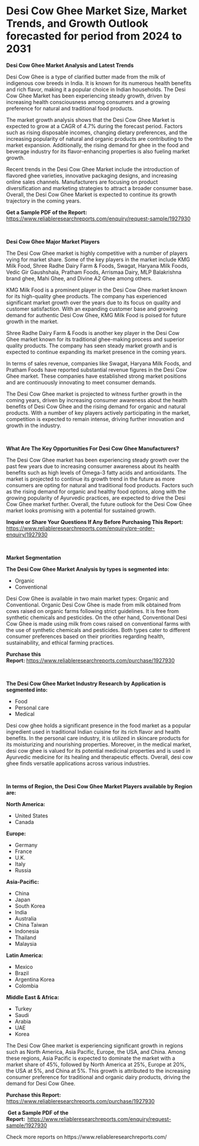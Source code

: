 <p><h1>Desi Cow Ghee Market Size, Market Trends, and Growth Outlook forecasted for period from 2024 to 2031</h1></p><p><strong>Desi Cow Ghee Market Analysis and Latest Trends</strong></p>
<p><p>Desi Cow Ghee is a type of clarified butter made from the milk of indigenous cow breeds in India. It is known for its numerous health benefits and rich flavor, making it a popular choice in Indian households. The Desi Cow Ghee Market has been experiencing steady growth, driven by increasing health consciousness among consumers and a growing preference for natural and traditional food products.</p><p>The market growth analysis shows that the Desi Cow Ghee Market is expected to grow at a CAGR of 4.7% during the forecast period. Factors such as rising disposable incomes, changing dietary preferences, and the increasing popularity of natural and organic products are contributing to the market expansion. Additionally, the rising demand for ghee in the food and beverage industry for its flavor-enhancing properties is also fueling market growth.</p><p>Recent trends in the Desi Cow Ghee Market include the introduction of flavored ghee varieties, innovative packaging designs, and increasing online sales channels. Manufacturers are focusing on product diversification and marketing strategies to attract a broader consumer base. Overall, the Desi Cow Ghee Market is expected to continue its growth trajectory in the coming years.</p></p>
<p><strong>Get a Sample PDF of the Report:&nbsp;</strong> <a href="https://www.reliableresearchreports.com/enquiry/request-sample/1927930">https://www.reliableresearchreports.com/enquiry/request-sample/1927930</a></p>
<p>&nbsp;</p>
<p><strong>Desi Cow Ghee Major Market Players</strong></p>
<p><p>The Desi Cow Ghee market is highly competitive with a number of players vying for market share. Some of the key players in the market include KMG Milk Food, Shree Radhe Dairy Farm & Foods, Swagat, Haryana Milk Foods, Vedic Gir Gaushshala, Pratham Foods, Arrismaa Dairy, MLP Balakrishna brand ghee, Mahi Ghee, and Divine A2 Ghee among others.</p><p>KMG Milk Food is a prominent player in the Desi Cow Ghee market known for its high-quality ghee products. The company has experienced significant market growth over the years due to its focus on quality and customer satisfaction. With an expanding customer base and growing demand for authentic Desi Cow Ghee, KMG Milk Food is poised for future growth in the market.</p><p>Shree Radhe Dairy Farm & Foods is another key player in the Desi Cow Ghee market known for its traditional ghee-making process and superior quality products. The company has seen steady market growth and is expected to continue expanding its market presence in the coming years.</p><p>In terms of sales revenue, companies like Swagat, Haryana Milk Foods, and Pratham Foods have reported substantial revenue figures in the Desi Cow Ghee market. These companies have established strong market positions and are continuously innovating to meet consumer demands.</p><p>The Desi Cow Ghee market is projected to witness further growth in the coming years, driven by increasing consumer awareness about the health benefits of Desi Cow Ghee and the rising demand for organic and natural products. With a number of key players actively participating in the market, competition is expected to remain intense, driving further innovation and growth in the industry.</p></p>
<p>&nbsp;</p>
<p><strong>What Are The Key Opportunities For Desi Cow Ghee Manufacturers?</strong></p>
<p><p>The Desi Cow Ghee market has been experiencing steady growth over the past few years due to increasing consumer awareness about its health benefits such as high levels of Omega-3 fatty acids and antioxidants. The market is projected to continue its growth trend in the future as more consumers are opting for natural and traditional food products. Factors such as the rising demand for organic and healthy food options, along with the growing popularity of Ayurvedic practices, are expected to drive the Desi Cow Ghee market further. Overall, the future outlook for the Desi Cow Ghee market looks promising with a potential for sustained growth.</p></p>
<p><strong>Inquire or Share Your Questions If Any Before Purchasing This Report:</strong> <a href="https://www.reliableresearchreports.com/enquiry/pre-order-enquiry/1927930">https://www.reliableresearchreports.com/enquiry/pre-order-enquiry/1927930</a></p>
<p>&nbsp;</p>
<p><strong>Market Segmentation</strong></p>
<p><strong>The Desi Cow Ghee Market Analysis by types is segmented into:</strong></p>
<p><ul><li>Organic</li><li>Conventional</li></ul></p>
<p><p>Desi Cow Ghee is available in two main market types: Organic and Conventional. Organic Desi Cow Ghee is made from milk obtained from cows raised on organic farms following strict guidelines. It is free from synthetic chemicals and pesticides. On the other hand, Conventional Desi Cow Ghee is made using milk from cows raised on conventional farms with the use of synthetic chemicals and pesticides. Both types cater to different consumer preferences based on their priorities regarding health, sustainability, and ethical farming practices.</p></p>
<p><strong>Purchase this Report:&nbsp;</strong><a href="https://www.reliableresearchreports.com/purchase/1927930">https://www.reliableresearchreports.com/purchase/1927930</a></p>
<p>&nbsp;</p>
<p><strong>The Desi Cow Ghee Market Industry Research by Application is segmented into:</strong></p>
<p><ul><li>Food</li><li>Personal care</li><li>Medical</li></ul></p>
<p><p>Desi cow ghee holds a significant presence in the food market as a popular ingredient used in traditional Indian cuisine for its rich flavor and health benefits. In the personal care industry, it is utilized in skincare products for its moisturizing and nourishing properties. Moreover, in the medical market, desi cow ghee is valued for its potential medicinal properties and is used in Ayurvedic medicine for its healing and therapeutic effects. Overall, desi cow ghee finds versatile applications across various industries.</p></p>
<p>&nbsp;</p>
<p><strong>In terms of Region, the Desi Cow Ghee Market Players available by Region are:</strong></p>
<p>
    <p> <strong> North America: </strong>
        <ul>
            <li>United States</li>
            <li>Canada</li>
        </ul>
        </p> 
    <p> <strong> Europe: </strong>
        <ul>
            <li>Germany</li>
            <li>France</li>
            <li>U.K.</li>
            <li>Italy</li>
            <li>Russia</li>
        </ul>
        </p> 
    <p> <strong> Asia-Pacific: </strong>
        <ul>
            <li>China</li>
            <li>Japan</li>
            <li>South Korea</li>
            <li>India</li>
            <li>Australia</li>
            <li>China Taiwan</li>
            <li>Indonesia</li>
            <li>Thailand</li>
            <li>Malaysia</li>
        </ul>
        </p> 
    <p> <strong> Latin America: </strong>
        <ul>
            <li>Mexico</li>
            <li>Brazil</li>
            <li>Argentina Korea</li>
            <li>Colombia</li>
        </ul>
        </p> 
    <p> <strong> Middle East & Africa: </strong>
        <ul>
            <li>Turkey</li>
            <li>Saudi</li>
            <li>Arabia</li>
            <li>UAE</li>
            <li>Korea</li>
        </ul>
    </p>
    </p>
<p><p>The Desi Cow Ghee market is experiencing significant growth in regions such as North America, Asia Pacific, Europe, the USA, and China. Among these regions, Asia Pacific is expected to dominate the market with a market share of 45%, followed by North America at 25%, Europe at 20%, the USA at 5%, and China at 5%. This growth is attributed to the increasing consumer preference for traditional and organic dairy products, driving the demand for Desi Cow Ghee.</p></p>
<p><strong>Purchase this Report: </strong><a href="https://www.reliableresearchreports.com/purchase/1927930">https://www.reliableresearchreports.com/purchase/1927930</a></p>
<p>&nbsp;<strong>Get a Sample PDF of the Report:&nbsp;&nbsp;</strong><a href="https://www.reliableresearchreports.com/enquiry/request-sample/1927930">https://www.reliableresearchreports.com/enquiry/request-sample/1927930</a></p>
<p><strong></strong></p>
<p>Check more reports on https://www.reliableresearchreports.com/</p>